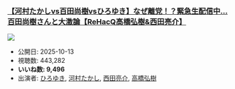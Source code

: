 ### [【河村たかしvs百田尚樹vsひろゆき】なぜ離党！？緊急生配信中…百田尚樹さんと大激論【ReHacQ高橋弘樹&西田亮介】](https://www.youtube.com/watch?v=UWfPshzoSeI)
[![](https://img.youtube.com/vi/UWfPshzoSeI/sddefault.jpg)](https://www.youtube.com/watch?v=UWfPshzoSeI)
-   公開日: 2025-10-13
-   視聴数: 443,282
-   **いいね数: 9,496**
-   出演者: [ひろゆき](/rehacq_fan/people/ひろゆき "wikilink"), [河村たかし](/rehacq_fan/people/河村たかし "wikilink"), [西田亮介](/rehacq_fan/people/西田亮介 "wikilink"), [高橋弘樹](/rehacq_fan/people/高橋弘樹 "wikilink")
